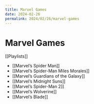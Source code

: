 ```yaml
---
title: Marvel Games
date: 2024-02-26
permalink: 2024/02/26/marvel-games
---
```


# Marvel Games

[[Playlists]]

* [[Marvel’s Spider Man]]
* [[Marvel’s Spider-Man Miles Morales]]
* [[Marvel’s Guardians of the Galaxy]]
* [[Marvel’s Midnight Suns]]
* [[Marvel’s Spider-Man 2]]
* [[Marvel’s Wolverine]]
* [[Marvel’s Blade]]
